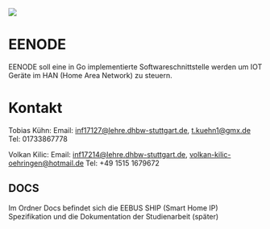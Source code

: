 ![](https://www.eebus.org/wp-content/uploads/2018/10/logo.png)
# EENODE
EENODE soll eine in Go implementierte Softwareschnittstelle werden um IOT Geräte im HAN (Home Area Network) zu steuern.



# Kontakt

Tobias Kühn: 
Email: inf17127@lehre.dhbw-stuttgart.de, t.kuehn1@gmx.de
Tel: 01733867778

Volkan Kilic:
Email: inf17214@lehre.dhbw-stuttgart.de, volkan-kilic-oehringen@hotmail.de
Tel: +49 1515 1679672

## DOCS

Im Ordner Docs befindet sich die EEBUS SHIP (Smart Home IP) Spezifikation und die Dokumentation der Studienarbeit (später)



